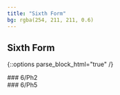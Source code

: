 ```yaml
---
title: "Sixth Form"
bg: rgba(254, 211, 211, 0.6)
---
```

## Sixth Form

{::options parse_block_html="true" /}
<div class="row">
<div class="one-half column">
### 6/Ph2

</div>
<div class="one-half column">
### 6/Ph5

</div>
</div>
